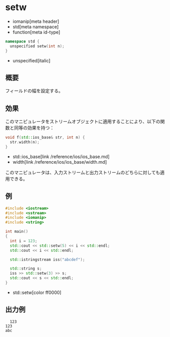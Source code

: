 # setw
* iomanip[meta header]
* std[meta namespace]
* function[meta id-type]

```cpp
namespace std {
  unspecified setw(int n);
}
```
* unspecified[italic]

## 概要
フィールドの幅を設定する。


## 効果
このマニピュレータをストリームオブジェクトに適用することにより、以下の関数と同等の効果を持つ：

```cpp
void f(std::ios_base& str, int n) {
  str.width(n);
}
```
* std::ios_base[link /reference/ios/ios_base.md]
* width[link /reference/ios/ios_base/width.md]

このマニピュレータは、入力ストリームと出力ストリームのどちらに対しても適用できる。


## 例
```cpp example
#include <iostream>
#include <sstream>
#include <iomanip>
#include <string>

int main()
{
  int i = 123;
  std::cout << std::setw(5) << i << std::endl;
  std::cout << i << std::endl;

  std::istringstream iss("abcdef");

  std::string s;
  iss >> std::setw(3) >> s;
  std::cout << s << std::endl;
}
```
* std::setw[color ff0000]


## 出力例
```
  123
123
abc
```

